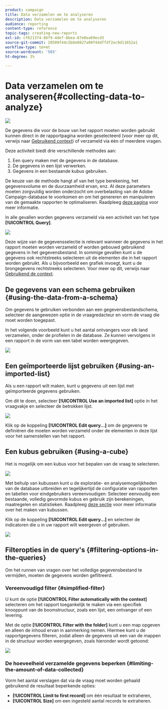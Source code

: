 ```yaml
---
product: campaign
title: Data verzamelen om te analyseren
description: Data verzamelen om te analyseren
audience: reporting
content-type: reference
topic-tags: creating-new-reports
exl-id: cf621374-88f9-4def-8bea-87e0ea69ecd3
source-git-commit: 20509f44c5b8e0827a09f44dffdf2ec9d11652a1
workflow-type: tm+mt
source-wordcount: '503'
ht-degree: 3%

---
```


# Data verzamelen om te analyseren{#collecting-data-to-analyze}

![](../../assets/common.svg)

De gegevens die voor de bouw van het rapport moeten worden gebruikt kunnen direct in de rapportpagina worden geselecteerd (voor meer op dit, verwijs naar [Gebruikend context](../../reporting/using/using-the-context.md)) of verzameld via één of meerdere vragen.

Deze activiteit biedt drie verschillende methodes aan:

1. Een query maken met de gegevens in de database.
1. De gegevens in een lijst verwerken.
1. Gegevens in een bestaande kubus gebruiken.

De keuze van de methode hangt af van het type berekening, het gegevensvolume en de duurzaamheid ervan, enz. Al deze parameters moeten zorgvuldig worden onderzocht om overbelasting van de Adobe Campaign-database te voorkomen en om het genereren en manipuleren van de gemaakte rapporten te optimaliseren. Raadpleeg [deze pagina](../../reporting/using/best-practices.md#optimizing-report-creation) voor meer informatie.

In alle gevallen worden gegevens verzameld via een activiteit van het type **[!UICONTROL Query]**.

![](assets/reporting_query_edit.png)

Deze wijze van de gegevensselectie is relevant wanneer de gegevens in het rapport moeten worden verzameld of worden gebouwd gebruikend gegevens in het gegevensbestand. In sommige gevallen kunt u de gegevens ook rechtstreeks selecteren uit de elementen die in het rapport worden gebruikt. Als u bijvoorbeeld een grafiek invoegt, kunt u de brongegevens rechtstreeks selecteren. Voor meer op dit, verwijs naar [Gebruikend de context](../../reporting/using/using-the-context.md).

## De gegevens van een schema gebruiken {#using-the-data-from-a-schema}

Om gegevens te gebruiken verbonden aan een gegevensbestandschema, selecteer de aangewezen optie in de vraagredacteur en vorm de vraag die moet worden toegepast.

In het volgende voorbeeld kunt u het aantal ontvangers voor elk land verzamelen, onder de profielen in de database. Ze kunnen vervolgens in een rapport in de vorm van een tabel worden weergegeven.

![](assets/reporting_query_from_schema.png)

## Een geïmporteerde lijst gebruiken {#using-an-imported-list}

Als u een rapport wilt maken, kunt u gegevens uit een lijst met geïmporteerde gegevens gebruiken.

Om dit te doen, selecteer **[!UICONTROL Use an imported list]** optie in het vraagvakje en selecteer de betrokken lijst.

![](assets/reporting_query_from_list.png)

Klik op de koppeling **[!UICONTROL Edit query...]** om de gegevens te definiëren die moeten worden verzameld onder de elementen in deze lijst voor het samenstellen van het rapport.

## Een kubus gebruiken {#using-a-cube}

Het is mogelijk om een kubus voor het bepalen van de vraag te selecteren.

![](assets/reporting_query_from_cube.png)

Met behulp van kubussen kunt u de exploratie- en analysemogelijkheden van de database uitbreiden en tegelijkertijd de configuratie van rapporten en tabellen voor eindgebruikers vereenvoudigen: Selecteer eenvoudig een bestaande, volledig gevormde kubus en gebruik zijn berekeningen, maatregelen en statistieken. Raadpleeg [deze sectie](../../reporting/using/about-cubes.md) voor meer informatie over het maken van kubussen.

Klik op de koppeling **[!UICONTROL Edit query...]** en selecteer de indicatoren die u in uw rapport wilt weergeven of gebruiken.

![](assets/reporting_query_from_cube_edit_query.png)

## Filteropties in de query&#39;s {#filtering-options-in-the-queries}

Om het runnen van vragen over het volledige gegevensbestand te vermijden, moeten de gegevens worden gefiltreerd.

### Vereenvoudigd filter {#simplified-filter}

U kunt de optie **[!UICONTROL Filter automatically with the context]** selecteren om het rapport toegankelijk te maken via een specifiek knooppunt van de boomstructuur, zoals een lijst, een ontvanger of een levering.

Met de optie **[!UICONTROL Filter with the folder]** kunt u een map opgeven en alleen de inhoud ervan in aanmerking nemen. Hiermee kunt u de rapportgegevens filteren, zodat alleen de gegevens uit een van de mappen in de structuur worden weergegeven, zoals hieronder wordt getoond:

![](assets/reporting_control_folder.png)

### De hoeveelheid verzamelde gegevens beperken {#limiting-the-amount-of-data-collected}

Vorm het aantal verslagen dat via de vraag moet worden gehaald gebruikend de resultaat beperkende opties:

* **[!UICONTROL Limit to first record]** om één resultaat te extraheren,
* **[!UICONTROL Size]** om een ingesteld aantal records te extraheren.
